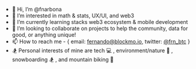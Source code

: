 - 👋 Hi, I’m @fnarbona
- 👀 I’m interested in math & stats, UX/UI, and web3
- 🌱 I’m currently learning stacks web3 ecosystem & mobile development
- 🤝 I’m looking to collaborate on projects to help the community, data for good, or anything unique!
- 📫 How to reach me - { email: <a href="mailto:fernando@blockmo.io">fernando@blockmo.io</a>, twitter: <a href="https://twitter.com/frn_btc">@frn_btc</a> }
- 🏂 Personal interests of mine are tech 💻 , environment/nature 🌳 , snowboarding 🏂 , and mountain biking 🚴 

<!---
fernando550/fernando550 is a ✨ special ✨ repository because its `README.md` (this file) appears on your GitHub profile.
You can click the Preview link to take a look at your changes.
--->
